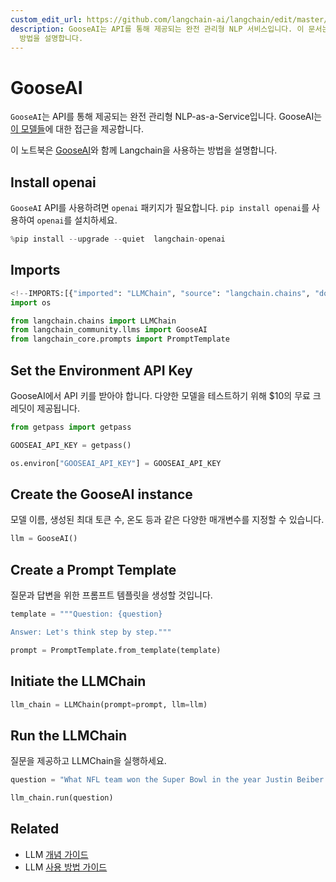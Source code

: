 ```yaml
---
custom_edit_url: https://github.com/langchain-ai/langchain/edit/master/docs/docs/integrations/llms/gooseai.ipynb
description: GooseAI는 API를 통해 제공되는 완전 관리형 NLP 서비스입니다. 이 문서는 GooseAI와 Langchain 사용
  방법을 설명합니다.
---
```


# GooseAI

`GooseAI`는 API를 통해 제공되는 완전 관리형 NLP-as-a-Service입니다. GooseAI는 [이 모델들](https://goose.ai/docs/models)에 대한 접근을 제공합니다.

이 노트북은 [GooseAI](https://goose.ai/)와 함께 Langchain을 사용하는 방법을 설명합니다.

## Install openai
`GooseAI` API를 사용하려면 `openai` 패키지가 필요합니다. `pip install openai`를 사용하여 `openai`를 설치하세요.

```python
%pip install --upgrade --quiet  langchain-openai
```


## Imports

```python
<!--IMPORTS:[{"imported": "LLMChain", "source": "langchain.chains", "docs": "https://api.python.langchain.com/en/latest/chains/langchain.chains.llm.LLMChain.html", "title": "GooseAI"}, {"imported": "GooseAI", "source": "langchain_community.llms", "docs": "https://api.python.langchain.com/en/latest/llms/langchain_community.llms.gooseai.GooseAI.html", "title": "GooseAI"}, {"imported": "PromptTemplate", "source": "langchain_core.prompts", "docs": "https://api.python.langchain.com/en/latest/prompts/langchain_core.prompts.prompt.PromptTemplate.html", "title": "GooseAI"}]-->
import os

from langchain.chains import LLMChain
from langchain_community.llms import GooseAI
from langchain_core.prompts import PromptTemplate
```


## Set the Environment API Key
GooseAI에서 API 키를 받아야 합니다. 다양한 모델을 테스트하기 위해 $10의 무료 크레딧이 제공됩니다.

```python
from getpass import getpass

GOOSEAI_API_KEY = getpass()
```


```python
os.environ["GOOSEAI_API_KEY"] = GOOSEAI_API_KEY
```


## Create the GooseAI instance
모델 이름, 생성된 최대 토큰 수, 온도 등과 같은 다양한 매개변수를 지정할 수 있습니다.

```python
llm = GooseAI()
```


## Create a Prompt Template
질문과 답변을 위한 프롬프트 템플릿을 생성할 것입니다.

```python
template = """Question: {question}

Answer: Let's think step by step."""

prompt = PromptTemplate.from_template(template)
```


## Initiate the LLMChain

```python
llm_chain = LLMChain(prompt=prompt, llm=llm)
```


## Run the LLMChain
질문을 제공하고 LLMChain을 실행하세요.

```python
question = "What NFL team won the Super Bowl in the year Justin Beiber was born?"

llm_chain.run(question)
```


## Related

- LLM [개념 가이드](/docs/concepts/#llms)
- LLM [사용 방법 가이드](/docs/how_to/#llms)
